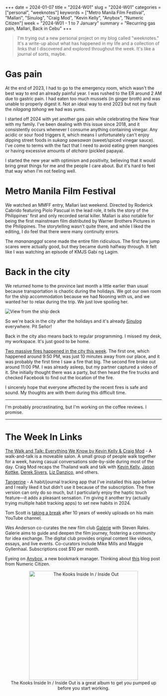 +++
date = 2024-01-07
title = "2024-W01"
slug = "2024-W01"
categories = ["personal", "weeknotes"]
keywords = ["Metro Manila Film Festival", "Mallari", "Sinulog", "Craig Mod", "Kevin Kelly", "Anybox", "Numeric Citizen"]
week = "2024-W01 - 1 to 7 January"
summary = "Recurring gas pain, Mallari, Back in Cebu"
+++

> I'm trying out a new personal project on my blog called "weeknotes." It's a write-up about what has happened in my life and a collection of links that I discovered and explored throughout the week. It's like a journal of sorts, maybe.

# Gas pain

At the end of 2023, I had to go to the emergency room, which wasn't the best way to end an already painful year. I was rushed to the ER around 2 AM due to gastric pain. I had eaten too much mussels (in ginger broth) and was unable to properly digest it. Not an ideal way to end 2023 but not my fault the *nilagang tahong* we had was yums.

I started off 2024 with yet another gas pain while celebrating the New Year with my family. I've been dealing with this issue since 2018, and it consistently occurs whenever I consume anything containing vinegar. Any acidic or sour food triggers it, which means I unfortunately can't enjoy dipping street foods in *sukang sawsawan* (sweet/spiced vinegar sauce). I've come to terms with the fact that I need to avoid eating green mangoes or having excessive amounts of *atchara* (pickled papaya).

I started the new year with optimism and positivity, believing that it would bring great things for me and the people I care about. But it's hard to feel that way when I'm not feeling well.

# Metro Manila Film Festival

We watched an MMFF entry, Mallari last weekend. Directed by Roderick Cabrido featuring Piolo Pascual in the lead role, it tells the story of the Philippines' first and only recorded serial killer. Mallari is also notable for being the first mainstream film distributed by Warner Brothers Pictures in the Philippines. The storytelling wasn't quite there, and while I liked the editing, I do feel that there were many continuity errors.

The *manananggal* scene made the entire film ridiculous. The first few jump scares were actually good, but they became dumb halfway through. It felt like I was watching an episode of KMJS Gabi ng Lagim.

# Back in the city

We returned home to the province last month a little earlier than usual because transportation is chaotic during the holidays. We got our own room for the ship accommodation because we had Nooning with us, and we wanted her to relax during the trip. We just love spoiling her.

![View from the ship deck](/weeknotes/2024-W01/20240104-ship-deck.jpg "View from the ship deck while waiting for our turn to maneuver the car and exit (iOS night mode on the iPhone 12 Pro is bad)")

So we're back in the city after the holidays and it's already [Sinulog](https://en.wikipedia.org/wiki/Sinulog) everywhere. Pit Señor!

Back in the city also means back to regular programming. I missed my desk, my workspace. It's just good to be home.

[Two massive fires happened in the city this week](https://cebudailynews.inquirer.net/549523/2-big-fires-in-cebu-city-more-than-150-houses-gutted). The first one, which happened around 9:50 PM, was just 10 minutes away from our place, and it was probably the first time I saw a fire that big. The second fire broke out around 11:00 PM. I was already asleep, but my partner captured a video of it. She initially thought there was a party, but then heard the fire trucks and checked Facebook to find out the location of the fire.

I sincerely hope that everyone affected by the recent fires is safe and sound. My thoughts are with them during this difficult time.

---

I'm probably procrastinating, but I'm working on the coffee reviews. I promise.

---

# The Week In Links

[The Walk and Talk: Everything We Know by Kevin Kelly & Craig Mod](https://craigmod.com/ridgeline/176/) - A walk-and-talk is a moveable salon. A small group of people walk together for a week, having casual conversations side-by-side during most of the day. Craig Mod recaps the Thailand walk and talk with [Kevin Kelly](https://kk.org/), [Jason Kottke](https://kottke.org/), [Derek Sivers](https://sive.rs/), [Liz Danzico](https://bobulate.com/2023/12/expanding-home/), and others.

[Tangerine](https://tangerine.app/) - A habit/journal tracking app that I've installed this app before and I really liked it but didn’t use it because of the subscription. The free version can only do so much, but I particularly enjoy the haptic touch feature—it adds a pleasant sensation. I'm giving it another try (actually trying multiple habit tracking apps) to set new habits in 2024.

Tom Scott is [taking a break](https://www.youtube.com/watch?v=7DKv5H5Frt0&pp=ygUJdG9tIHNjb3R0) after 10 years of weekly uploads on his main YouTube channel.

Wes Anderson co-curates the new film club [Galerie](https://www.galerie.com/) with Steven Rales. Galerie aims to guide and deepen the film journey, fostering a community for idea exchange. The digital club provides original content like videos, essays, and live events. Co-curators include Mike Mills and Maggie Gyllenhaal. Subscriptions cost $10 per month.

Eyeing on [Anybox](https://anybox.app/), a new bookmark manager. Thinking about [this](https://numericcitizen.me/when-war-in-ukraine-influences-my-application-choices/) blog post from Numeric Citizen.

<div align="center">
   <a href="https://www.last.fm/music/The+Kooks/Inside+In+Inside+Out"><img src="/weeknotes/2024-W01/the-kooks-inside-in-inside-out.webp" alt="The Kooks Inside In / Inside Out" width="350">
</a>
<figcaption>The Kooks Inside In / Inside Out is a great album to get you pumped up before you start working.</figcaption>
</figure>
</div>